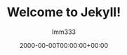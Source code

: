 ---
title:  "Welcome to Jekyll!"
date: 2000-00-00T00:00:00+00:00
author: lmm333
layout: post
permalink: /link_xxx/
categories:
tags:
---